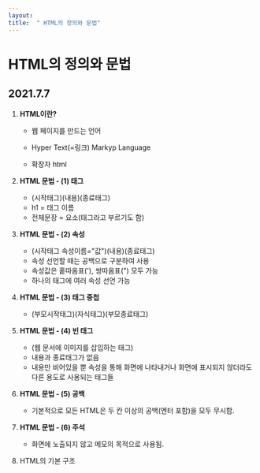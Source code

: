 ```yaml
---
layout: 
title:  " HTML의 정의와 문법"
---
```


# HTML의 정의와 문법

## 2021.7.7



1. **HTML이란?**

   - 웹 페이지를 만드는 언어

   - Hyper Text(=링크) Markyp Language

   - 확장자 html

     

2. **HTML 문법 - (1) 태그**

   <script src="https://gist.github.com/Chaewon14/42924635fc56525342229f6b405857e9.js"></script>
   
   - (시작태그)(내용)(종료태그)
   - h1 = 태그 이름
   - 전체문장 = 요소(태그라고 부르기도 함)

   

3. **HTML 문법 - (2) 속성**

   - (시작태그 속성이름="값")(내용)(종료태그)
   - 속성 선언할 때는 공백으로 구분하여 사용
   - 속성값은 홑따옴표('), 쌍따옴표(") 모두 가능
   - 하나의 태그에 여러 속성 선언 가능

   

4. **HTML 문법 - (3) 태그 중첩**

   - (부모시작태그)(자식태그)(부모종료태그)

   

5. **HTML 문법 - (4) 빈 태그**



   - (웹 문서에 이미지를 삽입하는 태그)
   - 내용과 종료태그가 없음
   - 내용만 비어있을 뿐 속성을 통해 화면에 나타내거나 화면에 표시되지 않더라도 다른 용도로 사용되는 태그들

     

6. **HTML 문법 - (5) 공백**

   - 기본적으로 모든 HTML은 두 칸 이상의 공백(엔터 포함)을 모두 무시함.

     

7. **HTML 문법 - (6) 주석**


   - 화면에 노출되지 않고 메모의 목적으로 사용됨.

     

8. HTML의 기본 구조


   

